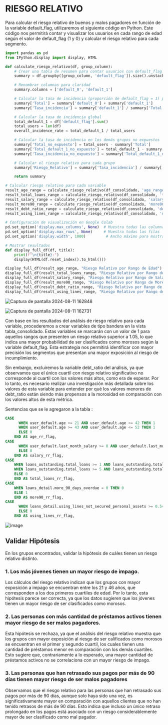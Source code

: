# RIESGO RELATIVO
Para calcular el riesgo relativo de buenos y malos pagadores en función de la variable default_flag, utilizaremos el siguiente código en Python. Este código nos permitirá contar y visualizar los usuarios en cada rango de edad según el valor de default_flag (1 y 0) y calcular el riesgo relativo para cada segmento.

``` python 
import pandas as pd
from IPython.display import display, HTML

def calculate_riesgo_relativo(df, group_column):
    # Crear una tabla de resumen para contar usuarios con default_flag = 0 y = 1 por grupo
    summary = df.groupby([group_column, 'default_flag']).size().unstack(fill_value=0)

    # Renombrar columnas para claridad
    summary.columns = ['default_0', 'default_1']

    # Calcular la tasa de incidencia (proporción de default_flag = 1) por grupo
    summary['Total'] = summary['default_0'] + summary['default_1']
    summary['Tasa_incidencia'] = summary['default_1'] / summary['Total']

    # Calcular la tasa de incidencia global
    total_default_1 = df['default_flag'].sum()
    total_users = len(df)
    overall_incidence_rate = total_default_1 / total_users

    # Calcular la tasa de incidencia en los demás grupos no expuestos
    summary['Total_no_expuesto'] = total_users - summary['Total']
    summary['Total_default_1_no_expuesto'] = total_default_1 - summary['default_1']
    summary['Tasa_incidencia_no_expuesto'] = summary['Total_default_1_no_expuesto'] / summary['Total_no_expuesto']

    # Calcular el riesgo relativo para cada grupo
    summary['Riesgo_Relativo'] = summary['Tasa_incidencia'] / summary['Tasa_incidencia_no_expuesto']

    return summary

# Calcular riesgo relativo para cada variable
result_age_range = calculate_riesgo_relativo(df_consolidado, 'age_range')
result_total_loans_range = calculate_riesgo_relativo(df_consolidado, 'total_loans_range')
result_salary_range = calculate_riesgo_relativo(df_consolidado, 'salary_range')
result_more90_range = calculate_riesgo_relativo(df_consolidado, 'more90_range')
result_debt_ratio_range = calculate_riesgo_relativo(df_consolidado, 'debt_ratio_range')
result_using_lines_range = calculate_riesgo_relativo(df_consolidado, 'using_lines_range')

# Configuración de visualización en Google Colab
pd.set_option('display.max_columns', None)  # Muestra todas las columnas
pd.set_option('display.max_rows', None)     # Muestra todas las filas
pd.set_option('display.width', 1000)         # Ancho máximo para mostrar datos

# Mostrar resultados
def display_full_df(df, title):
    print(f"\n{title}:")
    display(HTML(df.reset_index().to_html()))

display_full_df(result_age_range, "Riesgo Relativo por Rango de Edad")
display_full_df(result_total_loans_range, "Riesgo Relativo por Rango de Total de Préstamos")
display_full_df(result_salary_range, "Riesgo Relativo por Rango de Salario")
display_full_df(result_more90_range, "Riesgo Relativo por Rango de More90")
display_full_df(result_debt_ratio_range, "Riesgo Relativo por Rango de Debt Ratio")
display_full_df(result_using_lines_range, "Riesgo Relativo por Rango de Using Lines")
```

![Captura de pantalla 2024-08-11 162848](https://github.com/user-attachments/assets/ad6d7f5c-5cf8-48ed-9702-52aacbbb53bd)




![Captura de pantalla 2024-08-11 162731](https://github.com/user-attachments/assets/8eabf62d-59fc-4daa-bcf1-e6358c24e06c)


Con base en los resultados del análisis de riesgo relativo para cada variable, procederemos a crear variables de tipo bandera en la vista tabla_consolidado. Estas variables se marcarán con un valor de 1 para aquellos rangos que presenten un riesgo relativo superior a 1.05, lo que indica una mayor probabilidad de ser clasificados como morosos según la variable default_flag. Esta estrategia nos permitirá identificar con mayor precisión los segmentos que presentan una mayor exposición al riesgo de incumplimiento.

Sin embargo, excluiremos la variable debt_ratio del análisis, ya que observamos que el único cuartil con riesgo relativo significativo no corresponde al cuartil con los valores más altos, como era de esperar. Por lo tanto, es necesario realizar una investigación más detallada sobre los valores de esta variable para entender por qué los valores menores de debt_ratio están siendo más propensos a la morosidad en comparación con los valores altos de esta métrica.

Sentencias que se le agregaron a la tabla : 

``` sql
CASE
      WHEN user_default.age >= 21 AND user_default.age <= 42 THEN 1
      WHEN user_default.age >= 43 AND user_default.age <= 52 THEN 1
      ELSE 0
    END AS age_rr_flag,
CASE
      WHEN user_default.last_month_salary >= 0 AND user_default.last_month_salary <= 3947 THEN 1
      ELSE 0
    END AS salary_rr_flag,
CASE
    WHEN loans_outstanding.total_loans >= 1 AND loans_outstanding.total_loans <= 4 THEN 1
    WHEN loans_outstanding.total_loans >= 5 AND loans_outstanding.total_loans <= 8 THEN 0
    ELSE 0
    END AS total_loans_rr_flag,
CASE
    WHEN loans_detail.more_90_days_overdue = 0 THEN 0
    ELSE 1
    END AS more90_rr_flag,
CASE 
      WHEN loans_detail.using_lines_not_secured_personal_assets >= 0.54 AND loans_detail.using_lines_not_secured_personal_assets <= 8710 THEN 1
      ELSE 0
    END AS using_lines_rr_flag,
```

![image](https://github.com/user-attachments/assets/4ca2e6b1-a444-4d1f-9941-fc3205b9ff83)

## Validar Hipótesis
En los grupos encontrados, validar la hipótesis de cuáles tienen un riesgo relativo distinto.

### 1. Los más jóvenes tienen un mayor riesgo de impago.
Los cálculos del riesgo relativo indican que los grupos con mayor exposición a impago se encuentran entre los 21 y 46 años, que corresponden a los dos primeros cuartiles de edad. Por lo tanto, esta hipótesis parece ser correcta, ya que los datos sugieren que los jóvenes tienen un mayor riesgo de ser clasificados como morosos.

### 2. Las personas con más cantidad de préstamos activos tienen mayor riesgo de ser malos pagadores.
Esta hipótesis se rechaza, ya que el análisis del riesgo relativo muestra que los grupos con mayor exposición al riesgo de ser calificados como morosos se encuentran en el primer y segundo cuartil, los cuales tienen una cantidad de préstamos menor en comparación con los demás cuartiles. Esto sugiere que, contrariamente a lo esperado, una mayor cantidad de préstamos activos no se correlaciona con un mayor riesgo de impago.

### 3. Las personas que han retrasado sus pagos por más de 90 días tienen mayor riesgo de ser malos pagadores
Observamos que el riesgo relativo para las personas que han retrasado sus pagos por más de 90 días, aunque solo haya sido una vez, es significativamente mayor en comparación con aquellos clientes que no han tenido retrasos de más de 90 días. Esto indica que incluso un único retraso prolongado en los pagos está asociado con un riesgo considerablemente mayor de ser clasificado como mal pagador.
